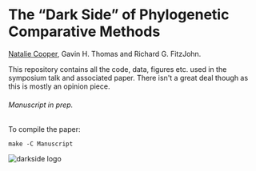 # The “Dark Side” of Phylogenetic Comparative Methods
[Natalie Cooper](https://http://nhcooper123.github.io/), Gavin H. Thomas and Richard G. FitzJohn.

This repository contains all the code, data, figures etc. used in the symposium talk and associated paper. There isn't a great deal though as this is mostly an opinion piece.
###### Manuscript in prep.
 
To compile the paper:

```
make -C Manuscript
```
![darkside logo](https://github.com/richfitz/pcm-darkside/raw/master/dark_side_of_pcm.png)
